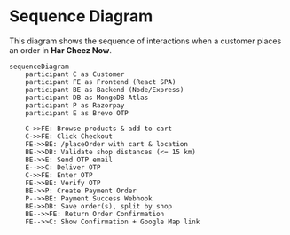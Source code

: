 # Sequence Diagram

This diagram shows the sequence of interactions when a customer places an order in **Har Cheez Now**.

```mermaid
sequenceDiagram
    participant C as Customer
    participant FE as Frontend (React SPA)
    participant BE as Backend (Node/Express)
    participant DB as MongoDB Atlas
    participant P as Razorpay
    participant E as Brevo OTP

    C->>FE: Browse products & add to cart
    C->>FE: Click Checkout
    FE->>BE: /placeOrder with cart & location
    BE->>DB: Validate shop distances (<= 15 km)
    BE->>E: Send OTP email
    E-->>C: Deliver OTP
    C->>FE: Enter OTP
    FE->>BE: Verify OTP
    BE->>P: Create Payment Order
    P-->>BE: Payment Success Webhook
    BE->>DB: Save order(s), split by shop
    BE-->>FE: Return Order Confirmation
    FE-->>C: Show Confirmation + Google Map link
